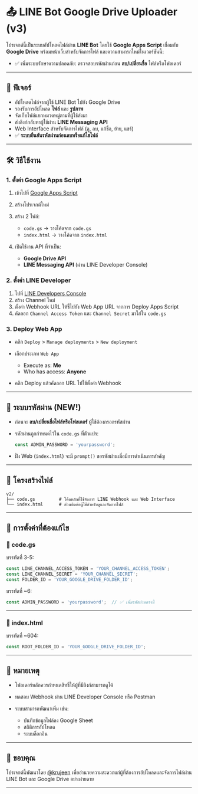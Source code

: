 # 📤 LINE Bot Google Drive Uploader (v3)

โปรเจกต์นี้เป็นระบบอัปโหลดไฟล์ผ่าน **LINE Bot** โดยใช้ **Google Apps Script** เชื่อมกับ **Google Drive** พร้อมหน้าเว็บสำหรับจัดการไฟล์ และความสามารถใหม่ในเวอร์ชันนี้:

* ✅ เพิ่มระบบรักษาความปลอดภัย: ตรวจสอบรหัสผ่านก่อน **ลบ/เปลี่ยนชื่อ** ไฟล์หรือโฟลเดอร์

---

## 🚀 ฟีเจอร์

* อัปโหลดไฟล์จากผู้ใช้ LINE Bot ไปยัง Google Drive
* รองรับการอัปโหลด **ไฟล์** และ **รูปภาพ**
* จัดเก็บไฟล์แยกหมวดหมู่ตามที่ผู้ใช้ส่งมา
* ส่งลิงก์กลับหาผู้ใช้ผ่าน **LINE Messaging API**
* Web Interface สำหรับจัดการไฟล์ (ดู, ลบ, แก้ชื่อ, ย้าย, แชร์)
* ✅ **ระบบยืนยันรหัสผ่านก่อนลบหรือแก้ไขไฟล์**

---

## 🛠️ วิธีใช้งาน

### 1. ตั้งค่า Google Apps Script

1. เข้าไปที่ [Google Apps Script](https://script.google.com/)

2. สร้างโปรเจกต์ใหม่

3. สร้าง 2 ไฟล์:

   * `code.gs` → วางโค้ดจาก `code.gs`
   * `index.html` → วางโค้ดจาก `index.html`

4. เปิดใช้งาน API ที่จำเป็น:

   * **Google Drive API**
   * **LINE Messaging API** (ผ่าน LINE Developer Console)

### 2. ตั้งค่า LINE Developer

1. ไปที่ [LINE Developers Console](https://developers.line.biz/)
2. สร้าง Channel ใหม่
3. ตั้งค่า Webhook URL ให้ชี้ไปยัง Web App URL จากการ Deploy Apps Script
4. คัดลอก `Channel Access Token` และ `Channel Secret` มาใส่ใน `code.gs`

### 3. Deploy Web App

* คลิก `Deploy` > `Manage deployments` > `New deployment`
* เลือกประเภท `Web App`

  * Execute as: **Me**
  * Who has access: **Anyone**
* คลิก Deploy แล้วคัดลอก URL ไปใช้ตั้งค่า Webhook

---

## 🔐 ระบบรหัสผ่าน (NEW!)

* ก่อนจะ **ลบ/เปลี่ยนชื่อไฟล์หรือโฟลเดอร์** ผู้ใช้ต้องกรอกรหัสผ่าน
* รหัสผ่านถูกกำหนดไว้ใน `code.gs` ที่ตัวแปร:

  ```js
  const ADMIN_PASSWORD = 'yourpassword';
  ```
* ฝั่ง Web (`index.html`) จะมี `prompt()` ขอรหัสผ่านเมื่อมีการดำเนินการสำคัญ

---

## 🧾 โครงสร้างไฟล์

```
v2/
├── code.gs         # โค้ดหลักที่ใช้จัดการ LINE Webhook และ Web Interface
└── index.html      # ส่วนติดต่อผู้ใช้สำหรับดูและจัดการไฟล์
```

---

## 🔧 การตั้งค่าที่ต้องแก้ไข

### 🔹 code.gs

บรรทัดที่ 3-5:

```js
const LINE_CHANNEL_ACCESS_TOKEN = 'YOUR_CHANNEL_ACCESS_TOKEN';
const LINE_CHANNEL_SECRET = 'YOUR_CHANNEL_SECRET';
const FOLDER_ID = 'YOUR_GOOGLE_DRIVE_FOLDER_ID';
```

บรรทัดที่ \~6:

```js
const ADMIN_PASSWORD = 'yourpassword';  // ✅ เพิ่มรหัสผ่านตรงนี้
```

---

### 🔹 index.html

บรรทัดที่ \~604:

```js
const ROOT_FOLDER_ID = 'YOUR_GOOGLE_DRIVE_FOLDER_ID';
```

---

## 📌 หมายเหตุ

* โฟลเดอร์หลักควรกำหนดสิทธิ์ให้ผู้ที่มีลิงก์สามารถดูได้
* ทดสอบ Webhook ผ่าน LINE Developer Console หรือ Postman
* ระบบสามารถพัฒนาเพิ่ม เช่น:

  * บันทึกข้อมูลไฟล์ลง Google Sheet
  * สถิติการอัปโหลด
  * ระบบล็อกอิน

---

## 🙏 ขอบคุณ

โปรเจกต์นี้พัฒนาโดย [@krujeen](https://github.com/krujeen) เพื่ออำนวยความสะดวกแก่ผู้ที่ต้องการอัปโหลดและจัดการไฟล์ผ่าน LINE Bot และ Google Drive อย่างง่ายดาย

---
